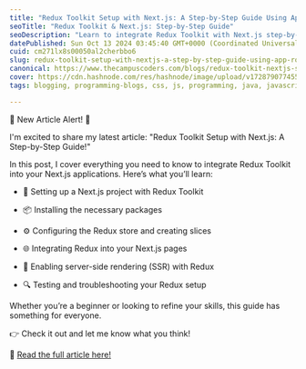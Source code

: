 ```yaml
---
title: "Redux Toolkit Setup with Next.js: A Step-by-Step Guide Using App Routes"
seoTitle: "Redux Toolkit & Next.js: Step-by-Step Guide"
seoDescription: "Learn to integrate Redux Toolkit with Next.js step-by-step, from setup to SSR, enhancing your web app development skills"
datePublished: Sun Oct 13 2024 03:45:40 GMT+0000 (Coordinated Universal Time)
cuid: cm271lx8s00050al2cherbbo6
slug: redux-toolkit-setup-with-nextjs-a-step-by-step-guide-using-app-routes
canonical: https://www.thecampuscoders.com/blogs/redux-toolkit-nextjs-setup-guide
cover: https://cdn.hashnode.com/res/hashnode/image/upload/v1728790774550/f3e94fad-4ef2-4c95-9bbb-367c2011d9b9.jpeg
tags: blogging, programming-blogs, css, js, programming, java, javascript, mongodb, nodejs, reactjs, html5, redux, general-advice, 100daysofcode, nextjs

---
```


🚀 New Article Alert! 🚀

I'm excited to share my latest article: "Redux Toolkit Setup with Next.js: A Step-by-Step Guide!"

In this post, I cover everything you need to know to integrate Redux Toolkit into your Next.js applications. Here’s what you’ll learn:

* 🔧 Setting up a Next.js project with Redux Toolkit
    
* 📦 Installing the necessary packages
    
* ⚙️ Configuring the Redux store and creating slices
    
* 🌐 Integrating Redux into your Next.js pages
    
* 🧪 Enabling server-side rendering (SSR) with Redux
    
* 🔍 Testing and troubleshooting your Redux setup
    

Whether you’re a beginner or looking to refine your skills, this guide has something for everyone.

👉 Check it out and let me know what you think!

🔗 [Read the full article here!](https://www.thecampuscoders.com/blogs/redux-toolkit-nextjs-setup-guide)
